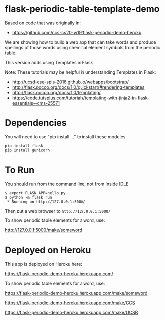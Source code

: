 # flask-periodic-table-template-demo

Based on code that was originally in:

* <https://github.com/ccs-cs20-w19/flask-periodic-demo-heroku>

We are showing how to build a web app that can take words and produce spellings of those words using chemical element symbols from the periodic table.

This version adds using Templates in Flask

Note: These tutorials may be helpful in understanding Templates in Flask:
* <http://ucsd-cse-spis-2016.github.io/webapps/bootstrap/>
* <http://flask.pocoo.org/docs/1.0/quickstart/#rendering-templates>
* <http://flask.pocoo.org/docs/1.0/templating/>
* <https://code.tutsplus.com/tutorials/templating-with-jinja2-in-flask-essentials--cms-25571>

# Dependencies

You will need to use "pip install ..." to install these modules

```
pip install flask
pip install gunicorn
```

# To Run

You should run from the command line, not from inside IDLE

```
$ export FLASK_APP=hello.py
$ python -m flask run
 * Running on http://127.0.0.1:5000/
```

Then put a web browser to `http://127.0.0.1:5000/`

To show periodic table elements for a word, use:

  http://127.0.0.1:5000/make/someword

# Deployed on Heroku

This app is deployed on Heroku here:

https://flask-periodic-demo-heroku.herokuapp.com/

To show periodic table elements for a word, use:

https://flask-periodic-demo-heroku.herokuapp.com/make/someword


https://flask-periodic-demo-heroku.herokuapp.com/make/CCS

https://flask-periodic-demo-heroku.herokuapp.com/make/UCSB
